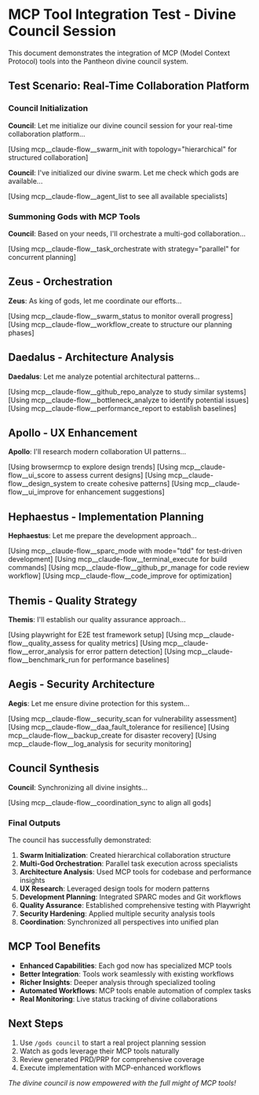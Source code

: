 # MCP Tool Integration Test - Divine Council Session

This document demonstrates the integration of MCP (Model Context Protocol) tools into the Pantheon divine council system.

## Test Scenario: Real-Time Collaboration Platform

### Council Initialization

**Council**: Let me initialize our divine council session for your real-time collaboration platform...

[Using mcp__claude-flow__swarm_init with topology="hierarchical" for structured collaboration]

**Council**: I've initialized our divine swarm. Let me check which gods are available...

[Using mcp__claude-flow__agent_list to see all available specialists]

### Summoning Gods with MCP Tools

**Council**: Based on your needs, I'll orchestrate a multi-god collaboration...

[Using mcp__claude-flow__task_orchestrate with strategy="parallel" for concurrent planning]

## Zeus - Orchestration

**Zeus**: As king of gods, let me coordinate our efforts...

[Using mcp__claude-flow__swarm_status to monitor overall progress]
[Using mcp__claude-flow__workflow_create to structure our planning phases]

## Daedalus - Architecture Analysis

**Daedalus**: Let me analyze potential architectural patterns...

[Using mcp__claude-flow__github_repo_analyze to study similar systems]
[Using mcp__claude-flow__bottleneck_analyze to identify potential issues]
[Using mcp__claude-flow__performance_report to establish baselines]

## Apollo - UX Enhancement

**Apollo**: I'll research modern collaboration UI patterns...

[Using browsermcp to explore design trends]
[Using mcp__claude-flow__ui_score to assess current designs]
[Using mcp__claude-flow__design_system to create cohesive patterns]
[Using mcp__claude-flow__ui_improve for enhancement suggestions]

## Hephaestus - Implementation Planning

**Hephaestus**: Let me prepare the development approach...

[Using mcp__claude-flow__sparc_mode with mode="tdd" for test-driven development]
[Using mcp__claude-flow__terminal_execute for build commands]
[Using mcp__claude-flow__github_pr_manage for code review workflow]
[Using mcp__claude-flow__code_improve for optimization]

## Themis - Quality Strategy

**Themis**: I'll establish our quality assurance approach...

[Using playwright for E2E test framework setup]
[Using mcp__claude-flow__quality_assess for quality metrics]
[Using mcp__claude-flow__error_analysis for error pattern detection]
[Using mcp__claude-flow__benchmark_run for performance baselines]

## Aegis - Security Architecture

**Aegis**: Let me ensure divine protection for this system...

[Using mcp__claude-flow__security_scan for vulnerability assessment]
[Using mcp__claude-flow__daa_fault_tolerance for resilience]
[Using mcp__claude-flow__backup_create for disaster recovery]
[Using mcp__claude-flow__log_analysis for security monitoring]

## Council Synthesis

**Council**: Synchronizing all divine insights...

[Using mcp__claude-flow__coordination_sync to align all gods]

### Final Outputs

The council has successfully demonstrated:

1. **Swarm Initialization**: Created hierarchical collaboration structure
2. **Multi-God Orchestration**: Parallel task execution across specialists
3. **Architecture Analysis**: Used MCP tools for codebase and performance insights
4. **UX Research**: Leveraged design tools for modern patterns
5. **Development Planning**: Integrated SPARC modes and Git workflows
6. **Quality Assurance**: Established comprehensive testing with Playwright
7. **Security Hardening**: Applied multiple security analysis tools
8. **Coordination**: Synchronized all perspectives into unified plan

## MCP Tool Benefits

- **Enhanced Capabilities**: Each god now has specialized MCP tools
- **Better Integration**: Tools work seamlessly with existing workflows
- **Richer Insights**: Deeper analysis through specialized tooling
- **Automated Workflows**: MCP tools enable automation of complex tasks
- **Real Monitoring**: Live status tracking of divine collaborations

## Next Steps

1. Use `/gods council` to start a real project planning session
2. Watch as gods leverage their MCP tools naturally
3. Review generated PRD/PRP for comprehensive coverage
4. Execute implementation with MCP-enhanced workflows

*The divine council is now empowered with the full might of MCP tools!*
